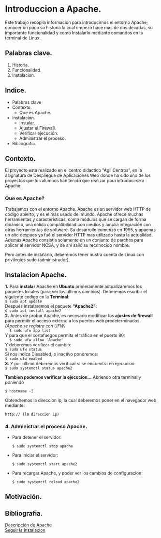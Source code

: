 # Introduccion a Apache.
Este trabajo recopila informacion para introducirnos el entorno Apache; conocer un poco su historia la cual empezo hace mas de dos decadas, su importante funcionalidad y como Instalarlo mediante comandos en la terminal de Linux.

## Palabras clave.
1. Historia.
2. Funcionalidad.
3. Instalacion.

## Indice. 
- Palabras clave
- Contexto.
    - Que es Apache.
- Instalacion.
     - Instalar.
     - Ajustar el Firewall.
     - Verificar ejecución.
     - Administrar el proceso.
- Bibliografía.

## Contexto.
El proyecto esta realizado en el centro didactico "Agil Centros", en la asignatura de Despliegue de Aplicaciones Web donde ha sido uno de los proyectos que los alumnos han tenido que realizar para introducirse a Apache.
    
### Que es Apache?
Trabajamos con el entorno Apache. Apache es un servidor web HTTP de código abierto, y es el más usado del mundo.
Apache ofrece muchas herramientas y caracteristicas, como módulos que se cargan de forma dinámica, una sólida compatibilidad con medios y amplia integración con otras herramientas de software.
Su desarrollo comenzó en 1995, y apaenas un año despues ya fué el servidor HTTP mas utilizado hasta la actualidad. Además Apache consistía solamente en un conjunto de parches para aplicar al servidor NCSA, y de ahi salió su reconocido nombre.

Pero antes de instalarlo, deberemos tener nustra cuenta de Linux con privilegios sudo (administrador).

## Instalacion Apache.
**1.** Para **instalar** Apache en **Ubuntu** primeramente actualizaremos los paquetes locales (para ver los ultimos cambios). Deberemos escribir el siguiente codigo       en la **Terminal**:  
    ```
    $ sudo apt update
    ```  
    Después instalaremos el paquete **"Apache2"**:  
    ```
    $ sudo apt install apache2
    ```  
**2.** Antes de probar Apache, es necesario modificar los **ajustes de firewall** para permitir el acceso externo a los puertos web predeterminados.  
    _(Apache se registra con UFW)_  
    ```  
    $ sudo ufw app list
    ```  
    Y para que el cortafuegos permita el tráfico en el puerto 80:  
    ```  
    $ sudo ufw allow 'Apache'
    ```  
    Y deberemos verificar el cambio:  
    ```
    $ sudo ufw status
    ```  
    Si nos indica Dissabled, o inactivo pondremos:  
    ```
    $ sudo ufw enabed
    ```  
**3.** Y por ultimo deberemos verificar si se encuentra en ejecucion:  
    ```
    $ sudo systemctl status apache2
    ```

**Tambien podemos verificar la ejecucion...** Abriendo otra terminal y poniendo 
```
$ hostname -I
```
Obtendremos la direccion ip, la cual deberemos poner en el navegador web mediante: 
```
http:// (la direccion ip)
```

### 4. Administrar el proceso Apache.
- Para detener el servidor:
    ```
    $ sudo systemctl stop apache
    ```
- Para iniciar el servidor:
    ```
    $ sudo systemctl start apache2
    ```
- Para recargar Apache, y poder ver los cambios de configuracion:
    ```
    $ sudo systemctl reload apache2
    ```
    
## Motivación.


## Bibliografia.
[Descripción de Apache](https://es.wikipedia.org/wiki/Servidor_HTTP_Apache)  
[Seguir la Instalacion](https://www.digitalocean.com/community/tutorials/how-to-install-the-apache-web-server-on-ubuntu-20-04-es)
